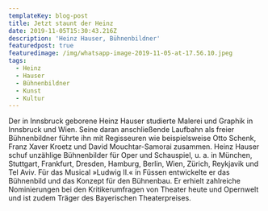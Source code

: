 ```yaml
---
templateKey: blog-post
title: Jetzt staunt der Heinz
date: 2019-11-05T15:30:43.216Z
description: 'Heinz Hauser, Bühnenbildner'
featuredpost: true
featuredimage: /img/whatsapp-image-2019-11-05-at-17.56.10.jpeg
tags:
  - Heinz
  - Hauser
  - Bühnenbildner
  - Kunst
  - Kultur
---
```

Der in Innsbruck geborene Heinz Hauser studierte Malerei und Graphik in Innsbruck und Wien. Seine daran anschließende Laufbahn als freier Bühnenbildner führte ihn mit Regisseuren wie beispielsweise Otto Schenk, Franz Xaver Kroetz und David Mouchtar-Samorai zusammen. Heinz Hauser schuf unzählige Bühnenbilder für Oper und Schauspiel, u. a. in München, Stuttgart, Frankfurt, Dresden, Hamburg, Berlin, Wien, Zürich, Reykjavik und Tel Aviv. Für das Musical »Ludwig II.« in Füssen entwickelte er das Bühnenbild und das Konzept für den Bühnenbau. Er erhielt zahlreiche Nominierungen bei den Kritikerumfragen von Theater heute und Opernwelt und ist zudem Träger des Bayerischen Theaterpreises.
